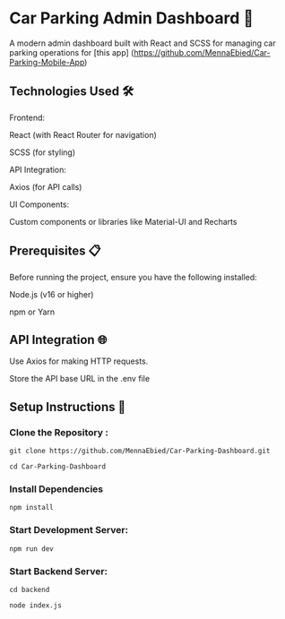 # Car Parking Admin Dashboard 🚗
A modern admin dashboard built with React and SCSS for managing car parking operations for [this app] (https://github.com/MennaEbied/Car-Parking-Mobile-App)

## Technologies Used 🛠️
Frontend:

React (with React Router for navigation)

SCSS (for styling)

API Integration:

Axios (for API calls)

UI Components:

Custom components or libraries like Material-UI and Recharts

## Prerequisites 📋
Before running the project, ensure you have the following installed:

Node.js (v16 or higher)

npm or Yarn

## API Integration 🌐

Use Axios for making HTTP requests.

Store the API base URL in the .env file


## Setup Instructions 🚀

### Clone the Repository :

```git clone https://github.com/MennaEbied/Car-Parking-Dashboard.git```

```cd Car-Parking-Dashboard```

### Install Dependencies

```npm install```

### Start Development Server:

```npm run dev ```

### Start Backend Server:

```cd backend```

```node index.js```
